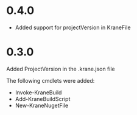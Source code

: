 # 0.4.0
- Added support for projectVersion in KraneFile

# 0.3.0

Added ProjectVersion in the .krane.json file

The following cmdlets were added:
- Invoke-KraneBuild
- Add-KraneBuildScript
- New-KraneNugetFile